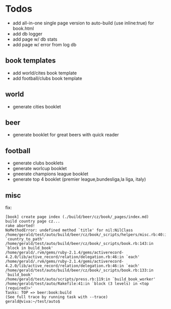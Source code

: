 # Todos

- add all-in-one single page version to auto-build (use inline:true) for book.html
- add db logger
- add page w/ db stats
- add page w/ error from log db


## book templates

- add world/cites book template
- add football/clubs book template

## world

- generate cities booklet

## beer

- generate booklet for great beers with quick reader

## football

- generate clubs booklets
- generate worlcup booklet
- gneerate champions league booklet
- generate top 4 booklet (premier league,bundesliga,la liga, italy)

## misc

fix:
~~~
[book] create page index (./build/beer/cz/book/_pages/index.md)
build country page cz...
rake aborted!
NoMethodError: undefined method `title' for nil:NilClass
/home/gerald/test/auto/build/beer/cz/book/_scripts/helpers/misc.rb:40:in `country_to_path'
/home/gerald/test/auto/build/beer/cz/book/_scripts/book.rb:143:in `block in build_book'
/home/gerald/.rvm/gems/ruby-2.1.4/gems/activerecord-4.2.0/lib/active_record/relation/delegation.rb:46:in `each'
/home/gerald/.rvm/gems/ruby-2.1.4/gems/activerecord-4.2.0/lib/active_record/relation/delegation.rb:46:in `each'
/home/gerald/test/auto/build/beer/cz/book/_scripts/book.rb:133:in `build_book'
/home/gerald/test/auto/scripts/press.rb:119:in `build_book_worker'
/home/gerald/test/auto/Rakefile:41:in `block (3 levels) in <top (required)>'
Tasks: TOP => beer:book:build
(See full trace by running task with --trace)
gerald@viva:~/test/auto$ 

~~~